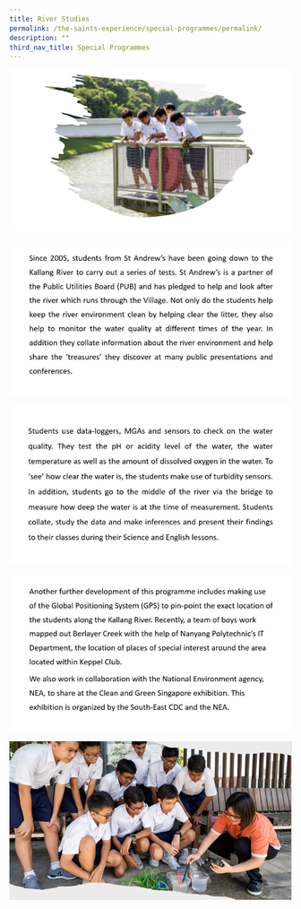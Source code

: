 ```yaml
---
title: River Studies
permalink: /the-saints-experience/special-programmes/permalink/
description: ""
third_nav_title: Special Programmes
---
```

![](/images/River%20Studies/RS5.png)

![](/images/River%20Studies/RS1.png)

![](/images/River%20Studies/RS2.png)

![](/images/River%20Studies/RS3.png)

![](/images/River%20Studies/RS4.png)